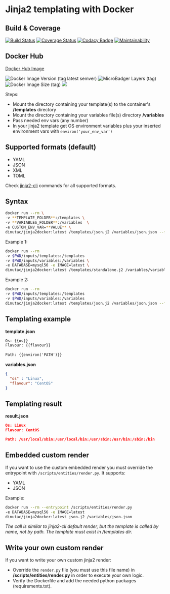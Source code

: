 # Jinja2 templating with Docker

## Build & Coverage
[![Build Status](https://travis-ci.org/dinuta/jinja2docker.svg?branch=master)](https://travis-ci.org/dinuta/jinja2docker)
[![Coverage Status](https://coveralls.io/repos/github/dinuta/jinja2docker/badge.svg?branch=master)](https://coveralls.io/github/dinuta/jinja2docker?branch=master)
[![Codacy Badge](https://api.codacy.com/project/badge/Grade/a9754bb39c4145c3818920509bc70a3e)](https://www.codacy.com/manual/dinuta/jinja2docker?utm_source=github.com&amp;utm_medium=referral&amp;utm_content=dinuta/jinja2docker&amp;utm_campaign=Badge_Grade)
[![Maintainability](https://api.codeclimate.com/v1/badges/71ec25f732f6c9a753ce/maintainability)](https://codeclimate.com/github/dinuta/jinja2docker/maintainability)

## Docker Hub
[Docker Hub Image](https://hub.docker.com/r/dinutac/jinja2docker)

![Docker Image Version (tag latest semver)](https://img.shields.io/docker/v/dinutac/jinja2docker/2.1.6) ![MicroBadger Layers (tag)](https://img.shields.io/microbadger/layers/dinutac/jinja2docker/2.1.6) ![Docker Image Size (tag)](https://img.shields.io/docker/image-size/dinutac/jinja2docker/2.1.6) ![](https://img.shields.io/docker/pulls/dinutac/jinja2docker.svg)

Steps:   
*   Mount the directory containing your template(s) to the container's **/templates** directory
*   Mount the directory containing your variables file(s) directory **/variables**
*   Pass needed env vars (any number)
*   In your jinja2 template get OS environment variables plus your inserted environment vars with ```environ('your_env_var')```

## Supported formats (default)
*   YAML
*   JSON
*   XML
*   TOML

Check [jinja2-cli](https://github.com/mattrobenolt/jinja2-cli) commands for all supported formats.  

## Syntax

```bash
docker run --rm \
-v **TEMPLATE_FOLDER**:/templates \ 
-v **VARIABLES_FOLDER**:/variables  \
-e CUSTOM_ENV_VAR=**VALUE** \
dinutac/jinja2docker:latest /templates/json.j2 /variables/json.json --format=json > **OUTPUT_FILE**
```

Example 1: 
```bash
docker run --rm 
-v $PWD/inputs/templates:/templates 
-v $PWD/inputs/variables:/variables \
-e DATABASE=mysql56 -e IMAGE=latest \
dinutac/jinja2docker:latest /templates/standalone.j2 /variables/variables.yml --format=yaml > docker-compose.yml
```

Example 2:
```bash
docker run --rm 
-v $PWD/inputs/templates:/templates 
-v $PWD/inputs/variables:/variables
dinutac/jinja2docker:latest /templates/json.j2 /variables/json.json --format=json
```

## Templating example
**template.json**
``` txt
Os: {{os}}
Flavour: {{flavour}}
   
Path: {{environ('PATH')}}
```

**variables.json**
```json
{
  "os" : "Linux",
  "flavour": "CentOS"
}
```

## Templating result  
**result.json**
```json
Os: Linux
Flavour: CentOS

Path: /usr/local/sbin:/usr/local/bin:/usr/sbin:/usr/bin:/sbin:/bin
```

## Embedded custom render

If you want to use the custom embedded render you must override the entrypoint with ```/scripts/entities/render.py```. It supports:
*   YAML
*   JSON

Example:
```bash
docker run --rm --entrypoint /scripts/entities/render.py
-e DATABASE=mysql56 -e IMAGE=latest 
dinutac/jinja2docker:latest json.j2 /variables/json.json
```
*The call is similar to jinja2-cli default render, but the template is called by name, not by path. The template must exist in /templates dir.*

## Write your own custom render
If you want to write your own custom jinja2 render:

*   Override the ```render.py``` file (you must use this file name) in **/scripts/entities/render.py** in order to execute your own logic.
*   Verify the Dockerfile and add the needed python packages (requirements.txt).    
  
